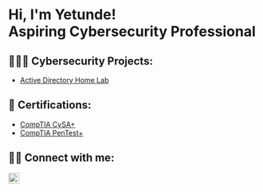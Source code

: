 <h1>Hi, I'm Yetunde! <br/>  <a> Aspiring Cybersecurity Professional</a>
    
<h2>👩🏾‍💻 Cybersecurity Projects:</h2>

  - [Active Directory Home Lab](https://github.com/joshmadakor1/Algorithms-Practice)

<h2> 📄 Certifications:</h2>

  - [CompTIA CySA+](https://partners.comptia.org/certifications/cybersecurity-analyst)
  - [CompTIA PenTest+](https://partners.comptia.org/certifications/pentest)

<h2> 🤳🏾 Connect with me:</h2>

[<img align="left" alt="JoshMadakor | LinkedIn" width="22px" src="https://cdn.jsdelivr.net/npm/simple-icons@v3/icons/linkedin.svg" />][linkedin]

[linkedin]: https://www.linkedin.com/in/yetundeodunlami/

<!--
**joshmadakor1/joshmadakor1** is a ✨ _special_ ✨ repository because its `README.md` (this file) appears on your GitHub profile.

Here are some ideas to get you started:

- 🔭 I’m currently working on ...
- 🌱 I’m currently learning ...
- 👯 I’m looking to collaborate on ...
- 🤔 I’m looking for help with ...
- 💬 Ask me about ...
- 📫 How to reach me: ...
- 😄 Pronouns: ...
- ⚡ Fun fact: ...
-->
